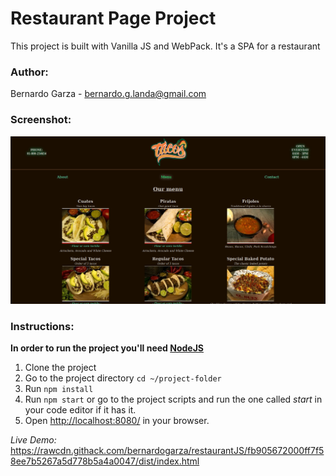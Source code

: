 # Restaurant Page Project

This project is built with Vanilla JS and WebPack. It's a SPA for a restaurant

### Author:

Bernardo Garza - [bernardo.g.landa@gmail.com](bernardo.g.landa@gmail.com)

### Screenshot:

![Restaurant](Screenshot.png?raw=true "Restaurant")

### Instructions:


**In order to run the project you'll need [NodeJS](https://nodejs.org)**


1. Clone the project
2. Go to the project directory `cd ~/project-folder`
3. Run `npm install`
4. Run `npm start` or go to the project scripts and run the one called *start* in your code editor if it has it.
5. Open [http://localhost:8080/](http://localhost:8080/) in your browser.


*Live Demo:* https://rawcdn.githack.com/bernardogarza/restaurantJS/fb905672000ff7f58ee7b5267a5d778b5a4a0047/dist/index.html


